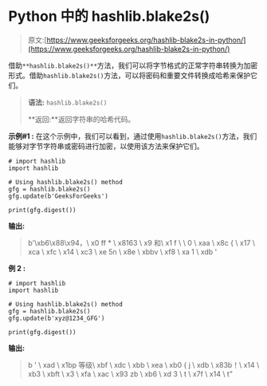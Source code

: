 # Python 中的 hashlib.blake2s()

> 原文:[https://www.geeksforgeeks.org/hashlib-blake2s-in-python/](https://www.geeksforgeeks.org/hashlib-blake2s-in-python/)

借助`**hashlib.blake2s()**`方法，我们可以将字节格式的正常字符串转换为加密形式。借助`hashlib.blake2s()`方法，可以将密码和重要文件转换成哈希来保护它们。

> **语法:** `hashlib.blake2s()`
> 
> **返回:**返回字符串的哈希代码。

**示例#1 :**
在这个示例中，我们可以看到，通过使用`hashlib.blake2s()`方法，我们能够对字节字符串或密码进行加密，以使用该方法来保护它们。

```
# import hashlib
import hashlib

# Using hashlib.blake2s() method
gfg = hashlib.blake2s()
gfg.update(b'GeeksForGeeks')

print(gfg.digest())
```

**输出:**

> b'\xb6\x88\x94，\ x0 ff * \ x8163 \ x9 和\ x1 f \ \ 0 \ xaa \ x8c { \ x17 \ xca \ xfc \ x14 \ xc3 \ xe 5n \ x8e \ xbbv \ xf8 \ xa 1 \ xdb '

**例 2 :**

```
# import hashlib
import hashlib

# Using hashlib.blake2s() method
gfg = hashlib.blake2s()
gfg.update(b'xyz@1234_GFG')

print(gfg.digest())
```

**输出:**

> b ' \ xad \ x1bp 等级\ xbf \ xdc \ xbb \ xea \ xb0 { j \ xdb \ x83b！\ x14 \ xb3 \ xbft \ x3 \ xfa \ xac \ x93 zb \ xb6 \ xd 3 \ t \ x7f \ x14 \ t”